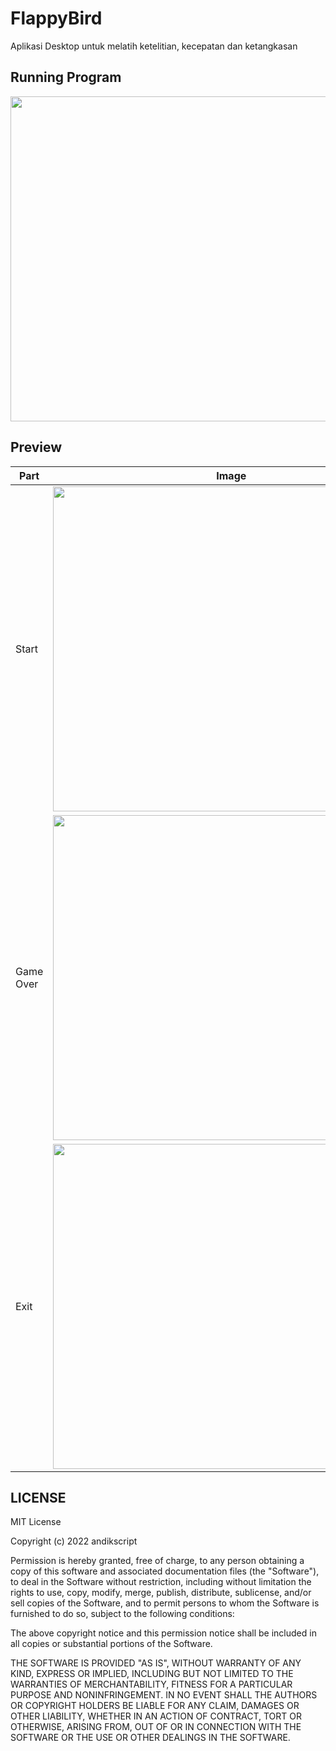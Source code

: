 # FlappyBird
Aplikasi Desktop untuk melatih ketelitian, kecepatan dan ketangkasan

## Running Program
<img src="https://user-images.githubusercontent.com/58913447/172768384-1baa2a6e-2239-4188-9a70-337837ba819b.gif" width="570" height="520" /> 

## Preview
Part | Image |
--- | --- |
| Start | <img src="https://user-images.githubusercontent.com/58913447/172767225-9137335e-111c-439b-a264-f273ddaff618.jpg" width="570" height="520" /> |
| Game Over | <img src="https://user-images.githubusercontent.com/58913447/172767231-ba7da191-db55-4fdd-8486-6facc50223e6.jpg" width="570" height="520" /> |
| Exit | <img src="https://user-images.githubusercontent.com/58913447/172767234-21869dc3-499f-4984-a9b6-361eb28d2b2f.jpg" width="570" height="520" /> |


## LICENSE
MIT License

Copyright (c) 2022 andikscript

Permission is hereby granted, free of charge, to any person obtaining a copy of this software and associated documentation files (the "Software"), to deal in the Software without restriction, including without limitation the rights to use, copy, modify, merge, publish, distribute, sublicense, and/or sell copies of the Software, and to permit persons to whom the Software is furnished to do so, subject to the following conditions:

The above copyright notice and this permission notice shall be included in all copies or substantial portions of the Software.

THE SOFTWARE IS PROVIDED "AS IS", WITHOUT WARRANTY OF ANY KIND, EXPRESS OR IMPLIED, INCLUDING BUT NOT LIMITED TO THE WARRANTIES OF MERCHANTABILITY, FITNESS FOR A PARTICULAR PURPOSE AND NONINFRINGEMENT. IN NO EVENT SHALL THE AUTHORS OR COPYRIGHT HOLDERS BE LIABLE FOR ANY CLAIM, DAMAGES OR OTHER LIABILITY, WHETHER IN AN ACTION OF CONTRACT, TORT OR OTHERWISE, ARISING FROM, OUT OF OR IN CONNECTION WITH THE SOFTWARE OR THE USE OR OTHER DEALINGS IN THE SOFTWARE.
